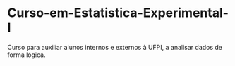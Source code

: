 # Curso-em-Estatistica-Experimental-I
Curso para auxiliar alunos internos e externos à UFPI, a analisar dados de forma lógica.
